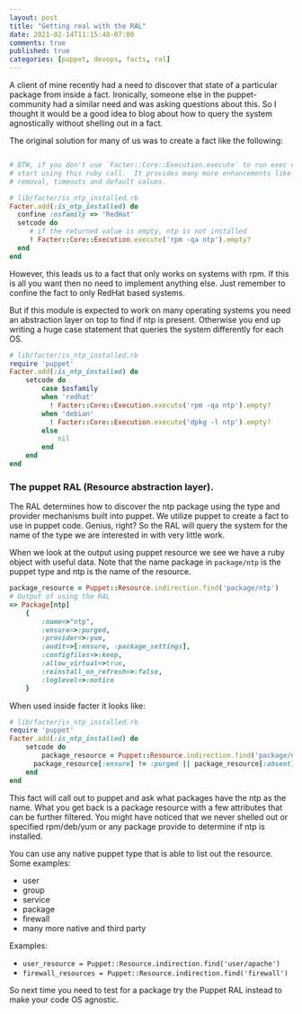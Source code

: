 ```yaml
---
layout: post
title: "Getting real with the RAL"
date: 2021-02-14T11:15:48-07:00
comments: true
published: true
categories: [puppet, devops, facts, ral]
---
```


A client of mine recently had a need to discover that state of a particular package from inside a fact.  Ironically, someone else in the puppet-community had a similar need and was asking questions about this.  So I thought it 
would be a good idea to blog about how to query the system agnostically without shelling out in a fact. 

The original solution for many of us was to create a fact like the following:

```ruby

# BTW, if you don't use `Facter::Core::Execution.execute` to run exec commands
# start using this ruby call.  It provides many more enhancements like newline 
# removal, timeouts and default values. 

# lib/facter/is_ntp_installed.rb
Facter.add(:is_ntp_installed) do
  confine :osfamily => 'RedHat'
  setcode do
     # if the returned value is empty, ntp is not installed
     ! Facter::Core::Execution.execute('rpm -qa ntp').empty?
  end
end

```

However, this leads us to a fact that only works on systems with rpm.   If this is all you want then no need to implement anything else.  Just remember to confine the fact to only RedHat based systems.  

But if this module is expected to work on many operating systems you need an abstraction layer on top to find if ntp is present.  Otherwise you end up writing a huge case statement that queries the system differently for each OS.

```ruby
# lib/facter/is_ntp_installed.rb
require 'puppet'
Facter.add(:is_ntp_installed) do
	setcode do
		case $osfamily
		when 'redhat'
		  ! Facter::Core::Execution.execute('rpm -qa ntp').empty?
		when 'debian'
		  ! Facter::Core::Execution.execute('dpkg -l ntp').empty?
		else
			nil
		end
	end
end
```

### The puppet RAL (Resource abstraction layer).  
The RAL determines how to discover the ntp package using the type and provider mechanisms built into puppet.   We utilize puppet to create a fact to use in puppet code.  Genius, right?  So the RAL will query the system for the name of the type we are interested in with very little work. 

When we look at the output using puppet resource we see we have a ruby object with 
useful data. Note that the name package in `package/ntp` is the puppet type and ntp is the name of the resource.


```ruby
package_resource = Puppet::Resource.indirection.find('package/ntp')
# Output of using the RAL
=> Package[ntp]
	{
		:name=>"ntp", 
		:ensure=>:purged, 
		:provider=>:yum, 
		:audit=>[:ensure, :package_settings], 
		:configfiles=>:keep, 
		:allow_virtual=>true, 
		:reinstall_on_refresh=>:false, 
		:loglevel=>:notice
	}

```

When used inside facter it looks like:

```ruby
# lib/facter/is_ntp_installed.rb
require 'puppet'
Facter.add(:is_ntp_installed) do
	setcode do
		package_resource = Puppet::Resource.indirection.find('package/ntp')
	  package_resource[:ensure] != :purged || package_resource[:absent]
	end
end
```

This fact will call out to puppet and ask what packages have the ntp as the name.  What you get back is a package resource with a few attributes that can be further filtered.  You might have noticed that we never shelled out or specified rpm/deb/yum or any package provide to determine if ntp is installed.

You can use any native puppet type that is able to list out the resource. Some examples:

* user
* group
* service
* package
* firewall
* many more native and third party

Examples:

* `user_resource = Puppet::Resource.indirection.find('user/apache')`
* `firewall_resources = Puppet::Resource.indirection.find('firewall')`

So next time you need to test for a package try the Puppet RAL instead to make your code OS agnostic. 


